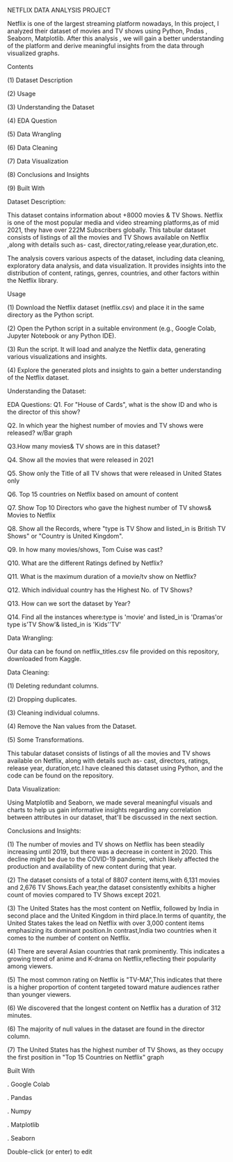 NETFLIX DATA ANALYSIS PROJECT


Netflix is one of the largest streaming platform nowadays, In this project, I analyzed their dataset of movies and TV shows using Python, Pndas , Seaborn, Matplotlib. After this analysis , we will gain a better understanding of the platform and derive meaningful insights from the data through visualized graphs.







Contents


(1) Dataset Description

(2) Usage

(3) Understanding the Dataset

(4) EDA Question

(5) Data Wrangling

(6) Data Cleaning

(7) Data Visualization

(8) Conclusions and Insights

(9) Built With









Dataset Description:


This dataset contains information about +8000 movies & TV Shows. Netflix is one of the most popular media and video streaming platforms,as of mid 2021, they have over 222M Subscribers globally. This tabular dataset consists of listings of all the movies and TV Shows available on Netflix ,along with details such as- cast, director,rating,release year,duration,etc.

The analysis covers various aspects of the dataset, including data cleaning, exploratory data analysis, and data visualization. It provides insights into the distribution of content, ratings, genres, countries, and other factors within the Netflix library.








Usage


(1) Download the Netflix dataset (netflix.csv) and place it in the same directory as the Python script.

(2) Open the Python script in a suitable environment (e.g., Google Colab, Jupyter Notebook or any Python IDE).

(3) Run the script. It will load and analyze the Netflix data, generating various visualizations and insights.

(4) Explore the generated plots and insights to gain a better understanding of the Netflix dataset.










Understanding the Dataset:


EDA Questions:
Q1. For "House of Cards", what is the show ID and who is the director of this show?

Q2. In which year the highest number of movies and TV shows were released? w/Bar graph

Q3.How many movies& TV shows are in this dataset?

Q4. Show all the movies that were released in 2021

Q5. Show only the Title of all TV shows that were released in United States only

Q6. Top 15 countries on Netflix based on amount of content

Q7. Show Top 10 Directors who gave the highest number of TV shows& Movies to Netflix

Q8. Show all the Records, where "type is TV Show and listed_in is British TV Shows" or "Country is United Kingdom".

Q9. In how many movies/shows, Tom Cuise was cast?

Q10. What are the different Ratings defined by Netflix?

Q11. What is the maximum duration of a movie/tv show on Netflix?

Q12. Which individual country has the Highest No. of TV Shows?

Q13. How can we sort the dataset by Year?

Q14. Find all the instances where:type is 'movie' and listed_in is 'Dramas'or type is'TV Show'& listed_in is 'Kids''TV'











Data Wrangling:


Our data can be found on netflix_titles.csv file provided on this repository, downloaded from Kaggle.









Data Cleaning:


(1) Deleting redundant columns.

(2) Dropping duplicates.

(3) Cleaning individual columns.

(4) Remove the Nan values from the Dataset.

(5) Some Transformations.


This tabular dataset consists of listings of all the movies and TV shows available on Netflix, along with details such as- cast, directors, ratings, release year, duration,etc.I have cleaned this dataset using Python, and the code can be found on the repository.










Data Visualization:


Using Matplotlib and Seaborn, we made several meaningful visuals and charts to help us gain informative insights regarding any correlation between attributes in our dataset, that'll be discussed in the next section.








Conclusions and Insights:


(1) The number of movies and TV shows on Netflix has been steadily increasing until 2019, but there was a decrease in content in 2020. This decline might be due to the COVID-19 pandemic, which likely affected the production and availability of new content during that year.

(2) The dataset consists of a total of 8807 content items,with 6,131 movies and 2,676 TV Shows.Each year,the dataset consistently exhibits a higher count of movies compared to TV Shows except 2021.

(3) The United States has the most content on Netflix, followed by India in second place and the United Kingdom in third place.In terms of quantity, the United States takes the lead on Netflix with over 3,000 content items emphasizing its dominant position.In contrast,India two countries when it comes to the number of content on Netflix.

(4) There are several Asian countries that rank prominently. This indicates a growing trend of anime and K-drama on Netflix,reflecting their popularity among viewers.

(5) The most common rating on Netflix is "TV-MA",This indicates that there is a higher proportion of content targeted toward mature audiences rather than younger viewers.

(6) We discovered that the longest content on Netflix has a duration of 312 minutes.

(6) The majority of null values in the dataset are found in the director column.

(7) The United States has the highest number of TV Shows, as they occupy the first position in "Top 15 Countries on Netflix" graph







Built With


. Google Colab

. Pandas

. Numpy

. Matplotlib

. Seaborn

Double-click (or enter) to edit











